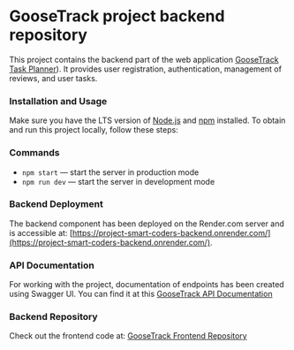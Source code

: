 # GooseTrack project backend repository

This project contains the backend part of the web application
[GooseTrack Task Planner](https://github.com/Tatiana-Kashcha/project-smart-coders-frontend)). It
provides user registration, authentication, management of reviews, and user
tasks.

### Installation and Usage

Make sure you have the LTS version of [Node.js](https://nodejs.org/en) and
[npm](https://www.npmjs.com/) installed. To obtain and run this project locally,
follow these steps:

### Commands

- `npm start` &mdash; start the server in production mode
- `npm run dev` &mdash; start the server in development mode

### Backend Deployment

The backend component has been deployed on the Render.com server and is
accessible at:
[https://project-smart-coders-backend.onrender.com/](https://project-smart-coders-backend.onrender.com/).

### API Documentation

For working with the project, documentation of endpoints has been created using
Swagger UI. You can find it at this
[GooseTrack API Documentation](https://project-smart-coders-backend.onrender.com/docs/)

### Backend Repository

Check out the frontend code at:
[GooseTrack Frontend Repository](https://github.com/Tatiana-Kashcha/project-smart-coders-frontend)
